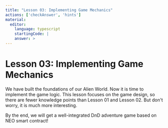 ```yaml
---
title: "Lesson 03: Implementing Game Mechanics"
actions: ['checkAnswer', 'hints']
material: 
  editor:
    language: typescript
    startingCode: |
    answer: > 
---
```


# Lesson 03: Implementing Game Mechanics

We have built the foundations of our Alien World. Now it is time to implement the game logic. This lesson focuses on the game design, so there are fewer knowledge points than Lesson 01 and Lesson 02. But don't worry, it is much more interesting.

By the end, we will get a well-integrated DnD adventure game based on NEO smart contract!